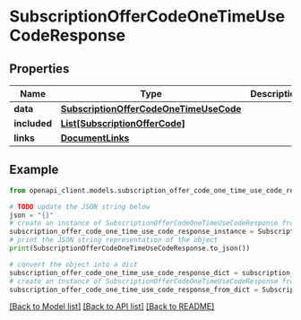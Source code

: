 # SubscriptionOfferCodeOneTimeUseCodeResponse


## Properties

Name | Type | Description | Notes
------------ | ------------- | ------------- | -------------
**data** | [**SubscriptionOfferCodeOneTimeUseCode**](SubscriptionOfferCodeOneTimeUseCode.md) |  | 
**included** | [**List[SubscriptionOfferCode]**](SubscriptionOfferCode.md) |  | [optional] 
**links** | [**DocumentLinks**](DocumentLinks.md) |  | 

## Example

```python
from openapi_client.models.subscription_offer_code_one_time_use_code_response import SubscriptionOfferCodeOneTimeUseCodeResponse

# TODO update the JSON string below
json = "{}"
# create an instance of SubscriptionOfferCodeOneTimeUseCodeResponse from a JSON string
subscription_offer_code_one_time_use_code_response_instance = SubscriptionOfferCodeOneTimeUseCodeResponse.from_json(json)
# print the JSON string representation of the object
print(SubscriptionOfferCodeOneTimeUseCodeResponse.to_json())

# convert the object into a dict
subscription_offer_code_one_time_use_code_response_dict = subscription_offer_code_one_time_use_code_response_instance.to_dict()
# create an instance of SubscriptionOfferCodeOneTimeUseCodeResponse from a dict
subscription_offer_code_one_time_use_code_response_from_dict = SubscriptionOfferCodeOneTimeUseCodeResponse.from_dict(subscription_offer_code_one_time_use_code_response_dict)
```
[[Back to Model list]](../README.md#documentation-for-models) [[Back to API list]](../README.md#documentation-for-api-endpoints) [[Back to README]](../README.md)


